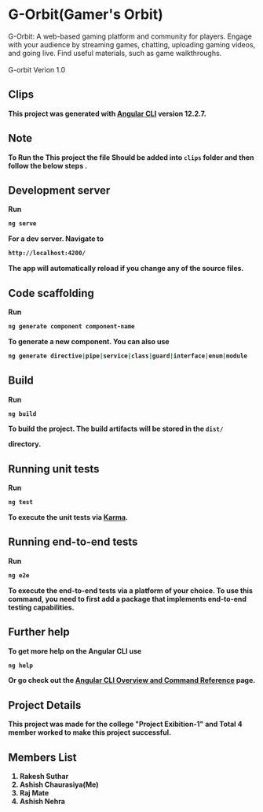 # G-Orbit(Gamer's Orbit)
G-Orbit: A web-based gaming platform and community for players. Engage with your audience by streaming games, chatting, uploading gaming videos, and going live. Find useful materials, such as game walkthroughs.<br><br>
G-orbit Verion 1.0
## Clips
<b>This project was generated with [Angular CLI](https://github.com/angular/angular-cli) version 12.2.7.<b>
## Note 
To Run the This project the file Should be added into `clips` folder and then follow the below steps .
## Development server

Run 
```bash
ng serve
``` 
For a dev server. Navigate to 
```bash
http://localhost:4200/
```
The app will automatically reload if you change any of the source files.

## Code scaffolding

Run
```bash
ng generate component component-name
```
To generate a new component. You can also use
```bash
ng generate directive|pipe|service|class|guard|interface|enum|module
``` 

## Build

Run
```bash
ng build
```
To build the project. The build artifacts will be stored in the `dist/`

directory.

## Running unit tests

Run
```bash
ng test
```
To execute the unit tests via [Karma](https://karma-runner.github.io).

## Running end-to-end tests

Run
```bash
ng e2e
```
To execute the end-to-end tests via a platform of your choice. To use this command, you need to first add a package that implements end-to-end testing capabilities.

## Further help

To get more help on the Angular CLI use 
```bash
ng help
```
Or go check out the [Angular CLI Overview and Command Reference](https://angular.io/cli) page.



## Project Details 
This project was made for the college "Project Exibition-1" and Total 4 member worked to make this project successful.
## Members List
  1) Rakesh Suthar
  2) Ashish Chaurasiya(Me)
  3) Raj Mate
  4) Ashish Nehra
